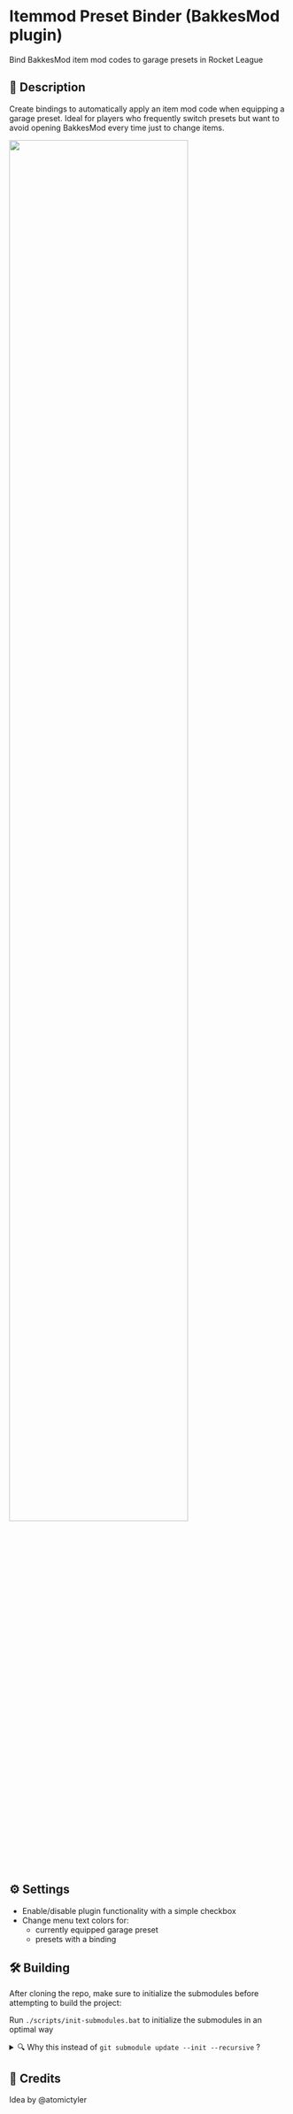 # Itemmod Preset Binder (BakkesMod plugin)
Bind BakkesMod item mod codes to garage presets in Rocket League

## 🚀 Description
Create bindings to automatically apply an item mod code when equipping a garage preset. Ideal for players who frequently switch presets but want to avoid opening BakkesMod every time just to change items.

<img src="https://i.imgur.com/ySo6qoV.png" width="80%">

## ⚙️ Settings
- Enable/disable plugin functionality with a simple checkbox
- Change menu text colors for:
    - currently equipped garage preset
    - presets with a binding

## 🛠️ Building
After cloning the repo, make sure to initialize the submodules before attempting to build the project:

Run `./scripts/init-submodules.bat` to initialize the submodules in an optimal way

<details> <summary>🔍 Why this instead of <code>git submodule update --init --recursive</code> ?</summary>
<li>Avoids downloading 200MB of history for the <strong>nlohmann/json</strong> library</li>
<li>Allows Git to detect updates for the other submodules</li>
</details>

## 👀 Credits
Idea by @atomictyler